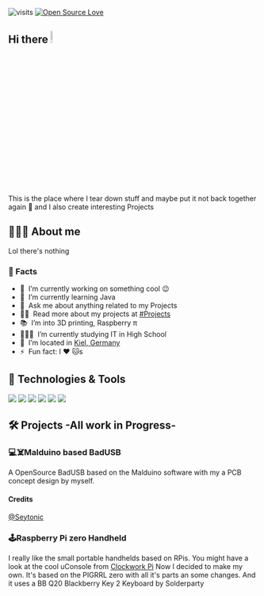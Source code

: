 ![visits](https://visitor-badge.laobi.icu/badge?page_id=paranoia8972.Paranoia8972)
[![Open Source Love](https://badges.frapsoft.com/os/v1/open-source.svg?v=102)](https://github.com/ellerbrock/open-source-badge/)

## Hi there <img src="https://media.giphy.com/media/hvRJCLFzcasrR4ia7z/giphy.gif" width="8%"></a>
This is the place where I tear down stuff and maybe put it not back together again :rofl: and I also create interesting Projects 

## 🧑🏼‍💻 About me

Lol there's nothing 

### 📌 Facts

- 🔭 &nbsp;I’m currently working on something cool :wink:
- 🌱 &nbsp;I’m currently learning Java 
- 💬 &nbsp;Ask me about anything related to my Projects
- 👨‍💻 &nbsp;Read more about my projects at [#Projects](https://github.com/Paranoia8972/Paranoia8972/blob/main/README.md#%EF%B8%8F-projects--all-work-in-progress-)
- 📚 &nbsp;I’m into 3D printing, Raspberry π 
- 🧑🏼‍🎓 &nbsp;I’m currently studying IT in High School
- 📍 &nbsp;I’m located in [Kiel, Germany](https://www.google.com/maps?q=kiel)
- ⚡️ &nbsp;Fun fact: I :heart: :cat:s

## 🔧 Technologies & Tools

![](https://img.shields.io/badge/OS-Linux-informational?style=flat&logo=linux&logoColor=white&color=6aa6f8)
![](https://img.shields.io/badge/Editor-VS_Code-informational?style=flat&logo=visual-studio-code&logoColor=white&color=6aa6f8)
![](https://img.shields.io/badge/Code-Python-informational?style=flat&logo=python&logoColor=white&color=6aa6f8)
![](https://img.shields.io/badge/Code-JavaScript-informational?style=flat&logo=javascript&logoColor=white&color=6aa6f8)
![](https://img.shields.io/badge/Code-Java-informational?style=flat&logo=go&logoColor=white&color=6aa6f8)
![](https://img.shields.io/badge/Code-Html-informational?style=flat&logo=react&logoColor=white&color=6aa6f8)

## 🛠️ Projects -All work in Progress-

### 💻☠️Malduino based BadUSB 
A OpenSource BadUSB based on the Malduino software with my a PCB concept design by myself.
#### Credits
[@Seytonic](https://github.com/Seytonic/Duckduino-microSD)

### 🕹️Raspberry Pi zero Handheld
I really like the small portable handhelds based on RPis. 
You might have a look at the cool uConsole from [Clockwork Pi](https://www.clockworkpi.com/)
Now I decided to make my own. 
It's based on the PIGRRL zero with all it's parts an some changes.
And it uses a BB Q20 Blackberry Key 2 Keyboard by Solderparty
